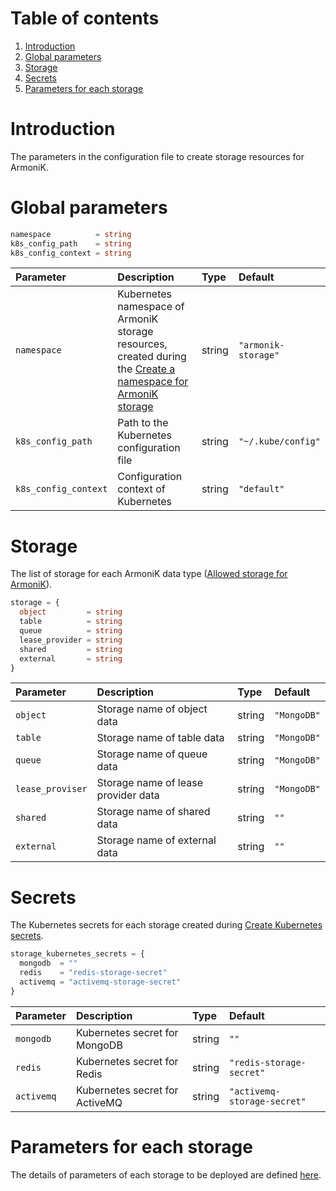 # Table of contents

1. [Introduction](#Introduction)
2. [Global parameters](#global-parameters)
3. [Storage](#storage)
4. [Secrets](#secrets)
5. [Parameters for each storage](#parameters-for-each-storage)

# Introduction

The parameters in the configuration file to create storage resources for ArmoniK.

# Global parameters

```terraform
namespace          = string
k8s_config_path    = string
k8s_config_context = string
```

| Parameter             | Description | Type | Default |
|:----------------------|:------------|:-----|:--------|
| `namespace`           | Kubernetes namespace of ArmoniK storage resources, created during the [Create a namespace for ArmoniK storage](../../storage/onpremise/README.md) | string | `"armonik-storage"`        |
| `k8s_config_path`     | Path to the Kubernetes configuration file                                                                             | string | `"~/.kube/config"` |
| `k8s_config_context`  | Configuration context of Kubernetes                                                                                   | string | `"default"`        |

# Storage

The list of storage for each ArmoniK data
type ([Allowed storage for ArmoniK](../../modules/needed-storage/storage_for_each_armonik_data.tf)).

```terraform
storage = {
  object         = string
  table          = string
  queue          = string
  lease_provider = string
  shared         = string
  external       = string
}
```

| Parameter             | Description | Type | Default |
|:----------------------|:------------|:-----|:--------|
| `object` | Storage name of object data | string | `"MongoDB"` |
| `table` | Storage name of table data | string | `"MongoDB"` |
| `queue` | Storage name of queue data | string | `"MongoDB"` |
| `lease_proviser` | Storage name of lease provider data | string | `"MongoDB"` |
| `shared` | Storage name of shared data | string | `""` |
| `external` | Storage name of external data | string | `""` |

# Secrets

The Kubernetes secrets for each storage created during [Create Kubernetes secrets](../../storage/onpremise/README.md).

```terraform
storage_kubernetes_secrets = {
  mongodb  = ""
  redis    = "redis-storage-secret"
  activemq = "activemq-storage-secret"
}
```

| Parameter             | Description | Type | Default |
|:----------------------|:------------|:-----|:--------|
| `mongodb` | Kubernetes secret for MongoDB | string | `""` |
| `redis` | Kubernetes secret for Redis | string | `"redis-storage-secret"` |
| `activemq` | Kubernetes secret for ActiveMQ | string | `"activemq-storage-secret"` |

# Parameters for each storage

The details of parameters of each storage to be deployed are defined [here](../../modules/storage/README.md).

